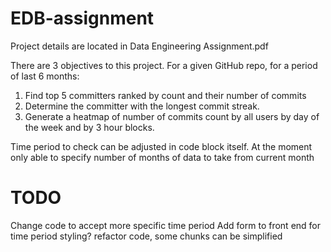 ﻿# EDB-assignment

Project details are located in Data Engineering Assignment.pdf


There are 3 objectives to this project.
For a given GitHub repo, for a period of last 6 months: 

1. Find top 5 committers ranked by count and their number of commits
2. Determine the committer with the longest commit streak.
3. Generate a heatmap of number of commits count by all users by day of the week and by 3 hour blocks.

Time period to check can be adjusted in code block itself. At the moment only able to specify number of months of data to take from current month

# TODO
Change code to accept more specific time period
Add form to front end for time period
styling?
refactor code, some chunks can be simplified

